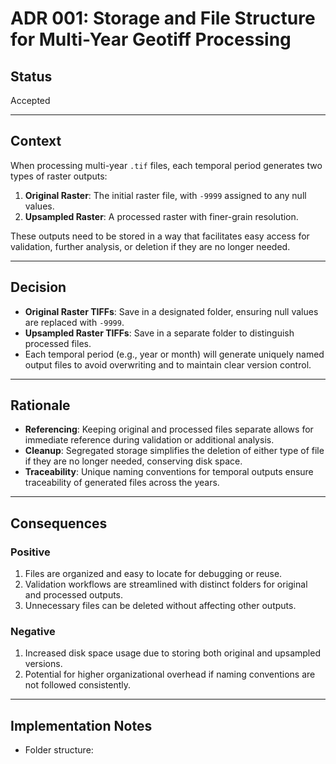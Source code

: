 # ADR 001: Storage and File Structure for Multi-Year Geotiff Processing

## Status  
Accepted

---

## Context  
When processing multi-year `.tif` files, each temporal period generates two types of raster outputs:  
1. **Original Raster**: The initial raster file, with `-9999` assigned to any null values.  
2. **Upsampled Raster**: A processed raster with finer-grain resolution.

These outputs need to be stored in a way that facilitates easy access for validation, further analysis, or deletion if they are no longer needed. 

---

## Decision  
- **Original Raster TIFFs**: Save in a designated folder, ensuring null values are replaced with `-9999`.  
- **Upsampled Raster TIFFs**: Save in a separate folder to distinguish processed files.  
- Each temporal period (e.g., year or month) will generate uniquely named output files to avoid overwriting and to maintain clear version control.  

---

## Rationale  
- **Referencing**: Keeping original and processed files separate allows for immediate reference during validation or additional analysis.  
- **Cleanup**: Segregated storage simplifies the deletion of either type of file if they are no longer needed, conserving disk space.  
- **Traceability**: Unique naming conventions for temporal outputs ensure traceability of generated files across the years.  

---

## Consequences  
### Positive  
1. Files are organized and easy to locate for debugging or reuse.  
2. Validation workflows are streamlined with distinct folders for original and processed outputs.  
3. Unnecessary files can be deleted without affecting other outputs.  

### Negative  
1. Increased disk space usage due to storing both original and upsampled versions.  
2. Potential for higher organizational overhead if naming conventions are not followed consistently.  

---

## Implementation Notes  
- Folder structure:

